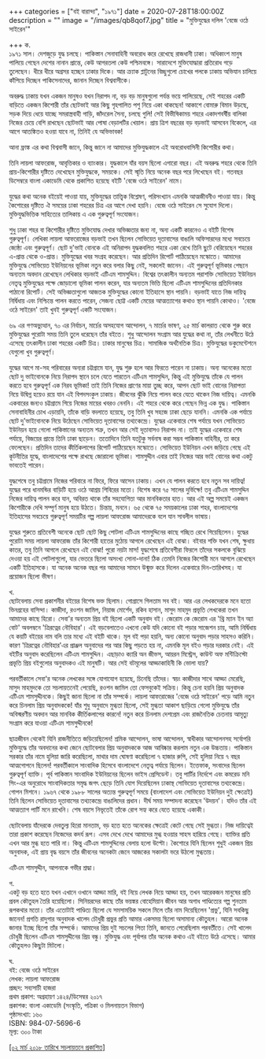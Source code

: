 +++
categories = ["বই বারান্দা", "১৯৭১"]
date = 2020-07-28T18:00:00Z
description = ""
image = "/images/qb8qof7.jpg"
title = "মুক্তিযুদ্ধের দলিল 'বেজে ওঠে সাইরেন'"

+++
ক.  
১৯৭১ সাল। দেশজুড়ে যুদ্ধ চলছে। পাকিস্তান সেনাবাহিনী অবরোধ করে রেখেছে রাজধানী ঢাকা। অধিকাংশ মানুষ পালিয়ে গেছেন দেশের নানান প্রান্তে, কেউ আগরতলা কেউ পশ্চিমবঙ্গে। সারাদেশে মুক্তিযোদ্ধারা প্রতিরোধ গড়ে তুলেছেন। ধীরে ধীরে অগ্রসর হচ্ছেন ঢাকার দিকে। আর ক্র্যাক প্লাটুনের বিচ্ছুগুলো চোখের পলকে ঢাকায় অভিযান চালিয়ে কাঁপিয়ে দিচ্ছেন পাকিসেনাদের, জানান দিচ্ছেন বিশ্ববাসীকে।

অবরুদ্ধ ঢাকায় যখন একজন মানুষও যখন নিরাপদ না, বড় বড় মানুষগুলো পর্যন্ত ভয়ে পালিয়েছে, সেই শহরের একটি বাড়িতে একজন কিশোরী তাঁর ছোটভাই আর কিছু গৃহপালিত পশু নিয়ে একা থাকছেন! আকাশে বোমারু বিমান উড়ছে, সড়ক দিয়ে ধেয়ে যাচ্ছে সমরাস্ত্রবাহী গাড়ি, জাঁদরেল সৈন্য, চলছে গুলি! সেই বিভীষিকাময় শহরে একাদশবর্ষীয় বালিকা নিজের চেয়ে বেশি রাখছেন ছোটভাই আর পোষা বেড়ালটির খেয়াল। প্রায় ত্রিশ বছরের বড় বড়ভাই আসবেন বিকেলে, এর আগে আতঙ্কিতও হওয়া যাবে না, তিনিই যে অভিভাবক!

আনা ফ্রাঙ্ক এর কথা বিশ্ববাসী জানে, কিন্তু জানে না আমাদের মুক্তিযুদ্ধকালে এই অবরোধবাসিনী কিশোরীর কথা।

তিনি লায়লা আফরোজ, আবৃত্তিকার ও ব্যাংকার। যুদ্ধকালে যাঁর বয়স ছিলো এগারো বছর। এই অবরুদ্ধ শহরে থেকে তিনি প্রায়-কিশোরীর দৃষ্টিতে দেখেছেন মুক্তিযুদ্ধকে, সময়কে। সেই স্মৃতি নিয়ে অনেক বছর পরে লিখেছেন বই। গতবছর ডিসেম্বরে বাংলা একাডেমি থেকে প্রকাশিত হয়েছে বইটি 'বেজে ওঠে সাইরেন' নামে।

যুদ্ধের কথা অনেক বইয়েই পাওয়া যায়, মুক্তিযুদ্ধের তাত্ত্বিক বিশ্লেষণ, পরিসংখ্যান এমনকি আত্মজীবনীও পাওয়া যায়। কিন্তু কৈশোরের দৃষ্টিতে ঐ সময়ের ঢাকা শহরের চিত্র এর আগে দেখা হয়নি। বেজে ওঠে সাইরেন সে সুযোগ দিলো। মুক্তিযুদ্ধভিত্তিক সাহিত্যের তালিকায় এ এক গুরুত্বপূর্ণ সংযোজন।

শুধু ঢাকা শহর বা কিশোরীর দৃষ্টিতে মুক্তিযোদ্ধ দেখার অভিজ্ঞতার জন্য না, অন্য একটি কারনেও এ বইটি বিশেষ গুরুত্বপূর্ণ। লেখিকা লায়লা আফরোজের বড়ভাই তখন ছিলেন সোভিয়েত দূতাবাসের বাঙালি অফিসারদের মধ্যে সবচেয়ে জ্যেষ্ঠ্য এবং গুরুত্বপূর্ণ। ছোট দু'ভাই বোনকে এই অনিরাপদ যুদ্ধকবলিত শহরে একা রেখে তিনি ছুটে বেরিয়েছেন শহরের এ-প্রান্ত থেকে ও-প্রান্ত। মুক্তিযুদ্ধের খবর সংগ্রহ করেছেন। আর প্রতিদিন রিপোর্ট পাঠিয়েছেন মস্কোতে। আমাদের মুক্তিযুদ্ধে সোভিয়েত ইউনিয়নের ভূমিকা নতুন করে বলার কিছু নেই, সকলেই জানেন। এই গুরুত্বপূর্ণ ভূমিকার পেছনে অন্যতম অবদান রেখেছেন লেখিকার বড়ভাই এটিএম শামসুদ্দিন। বিশ্বের তৎকালীন অন্যতম পরাশক্তি সোভিয়েত ইউনিয়ন নেতৃত্ব মুক্তিযুদ্ধের পক্ষে জোড়ালো ভূমিকা পালন করেন, যার অন্যতম ভিত্তি ছিলো এটিএম শামসুদ্দিনের প্রতিদিনকার পাঠানো রিপোর্ট। সেই অভিজ্ঞতাগুলো আজতক মুক্তিযুদ্ধের কোনো ইতিহাসে স্থান পায়নি। বড়ভাই যাতে নিজ দায়িত্ব নির্দ্বিধায় এবং নিশ্চিন্তে পালন করতে পারেন, সেজন্য ছোট্ট একটি মেয়ের আত্মত্যাগের কথাও স্থান পায়নি কোথাও। 'বেজে ওঠে সাইরেন' তাই খুবই গুরুত্বপূর্ণ একটি সংযোজন।

৬৯ এর গণঅভ্যুত্থান, ৭০ এর নির্বাচন, মার্চের অসহযোগ আন্দোলন, ৭ মার্চের ভাষণ, ২৫ মার্চ কালরাত থেকে শুরু করে মুক্তিযুদ্ধের পুরোটা সময় তিনি তুলে ধরেছেন তাঁর বইতে। শুধু আন্দোলন সংগ্রাম আর যুদ্ধের কথা না, তাঁর লেখনীতে উঠে এসেছে তৎকালীন ঢাকা শহরের একটি চিত্র। ঢাকার মানুষের চিত্র। সামাজিক অর্থনৈতিক চিত্র। মুক্তিযুদ্ধের ডকুমেন্টেশনে যেগুলো খুব গুরুত্বপূর্ণ।

যুদ্ধের আগে মা-সহ পরিবারের অন্যরা চট্টগ্রামে যান, যুদ্ধ শুরু হলে আর ফিরতে পারেন না ঢাকায়। অন্য অনেকের মতো ছোট দু ভাইবোনকে নিয়ে নিরাপদ স্থানে চলে যেতে পারতেন এটিএম শামসুদ্দিন, কিন্তু এই মুক্তিযুদ্ধে তাঁকে যে পালন করতে হবে গুরুত্বপূর্ণ এক নিরব ভূমিকা! তাই তিনি নিজের প্রাণের মায়া তুচ্ছ করে, আপন ছোট ভাই বোনের নিরাপত্তা নিয়ে উদ্বিগ্ন হয়েও রয়ে যান এই বিপদসংকুল ঢাকায়। জীবনের ঝুঁকি নিয়ে পালন করে যেতে থাকেন নিজ দায়িত্ব। এমনকি একবারের জন্যও চট্টগ্রামে গিয়ে নিজের মায়ের খবরও নেননি। এই শহরে থেকে করে গেছেন ভিন্ন এক যুদ্ধ। পাকিস্তান সেনাবাহিনীর চোখ এড়ায়নি, তাঁকে বাড়ি বদলাতে হয়েছে, তবু তিনি খুব সহজে ঢাকা ছেড়ে যাননি। এমনকি এক পর্যায়ে ছোট দু'ভাইবোনকে নিয়ে উঠেছেন সোভিয়েত দূতাবাসের তথ্যকেন্দ্রে। যুদ্ধের একেবারে শেষ পর্যায়ে যখন সোভিয়েত ইউনিয়ন হয়ে গেলো পাকিস্তানের অন্যতম শত্রু, তখন আর সেই দূতাবাসও নিরাপদ না। তাই যুদ্ধের একেবারে শেষ পর্যায়ে, বিজয়ের প্রান্তে তিনি ঢাকা ছাড়েন। ততোদিনে তিনি যতটুকু সর্বনাষ করা সম্ভব পাকিস্তান বাহিনীর, তা করে ফেলেছেন। প্রতিদিন তাদের কীর্তিকলাপের রিপোর্ট পাঠিয়েছেন মস্কোতে। সোভিয়েত ইউনিয়ন এখন জড়িয়ে গেছে এই কূটনীতির যুদ্ধে, বাংলাদেশের পক্ষে রাখছে জোরালো ভূমিকা। শামসুদ্দীন এবার তাই নিজের আর ভাই বোনের কথা একটু ভাবতেই পারেন।

যুদ্ধশেষে তবু চট্টগ্রামে নিজের পরিবারে না ফিরে, ফিরে আসেন ঢাকায়। এখন যে পালন করতে হবে নতুন সব দায়িত্ব! যুদ্ধের পরে ধানমন্ডির বাড়িটি হয়ে ওঠে আশ্রয় শিবিরের মতো। বিশেষ করে ৭৫ সালের দুর্ভিক্ষে! তবু এটিএম শামসুদ্দিন নিজের দায়িত্ব পালন করে যান, অবিরত থাকে তাঁর সহযোগিতা আর মানবিকতার হাত। আর এই অল্প সময়েই একজন কিশোরীকে দেখি সম্পূর্ণ মানুষ হয়ে উঠতে। চিন্তায়, মননে। ৬৫ থেকে ৭৫ সময়কালের ঢাকা শহর, বাংলাদেশের ইতিহাসের সবচেয়ে গুরুত্বপূর্ণ সময়টির গল্প লায়লা আফরোজ আমাদেরকে বলে যান সাবলীল ভাষায়।

যুদ্ধের শুরুতে প্রতিবেশী অনেকে ছোট ছোট কিছু পোটলা এটিএম শামসুদ্দিনের কাছে গচ্ছিত রেখে গিয়েছিলেন। যুদ্ধের পুরোটা সময় লায়লা আফরোজ তাঁর কিশোরী হাতের মুঠোয় আগলে রেখেছেন এই বোঝা। বইবার শক্তি যখন শেষ, ক্ষুধায় কাতর, তবু তিনি আগলে রেখেছেন এই বোঝা! পুরো নয়টা মাস! যুদ্ধশেষে প্রতিবেশীরা ফিরলে তাঁদের সকলকে বুঝিয়ে দেওয়া হয় এই পোটলাগুলো, যার ভেতরে ছিলো অসংখ্য সোনা-দানা! ঠিক তেমনি নিজের কিশোরী মনে আগলে রেখেছেন একটি ইতিহাসকে। যা অনেক অনেক বছর পর আমাদের সামনে উন্মুক্ত করে দিলেন একেবারে দিন-তারিখসহ। যা প্রয়োজন ছিলো ভীষণ।

খ.  
ছোটবেলায় সেবা প্রকাশনীর বইয়ের বিশেষ ভক্ত ছিলাম। গোগ্রাসে গিলতাম সব বই। আর এর লেখকদেরকে মনে হতো ভিনগ্রহের বাসিন্দা। কাজীদা, রওশন জামিল, নিয়াজ মোর্শেদ, রকিব হাসান, মাসুদ মাহমুদ প্রভৃতি লেখকেরা তখন আমাদের কাছে হিরো। সেবা'র অন্যতম প্রিয় বই ছিলো একটি অনুবাদ বই। জেরোম কে জেরোম এর 'থ্রি ম্যান ইন অ্যা বোট' অবলম্বনে 'ত্রিরত্নের নৌবিহার'। এই বড়বেলাতেও এখনো কেউ যদি কোনো বই পড়ার সাজেশন চায়, আমি নির্দ্বিধায় যে কয়টি বইয়ের নাম বলি তার মধ্যে এই বইটি থাকে। মূল বই পড়া হয়নি, অন্য কোনো অনুবাদ পড়ার সাহসও করিনি। কারণ 'ত্রিরত্নের নৌবিহার'এর প্রাঞ্জল অনুবাদের পর আর কিছু পড়তে হয় না, এমনকি মূল বইও পড়ার দরকার নেই। এই বইটির অনুবাদ করেছিলেন এটিএম শামসুদ্দিন। এছাড়াও ক্যারি অন জীভস, আয়রন মিস্ট্রেস, কাউন্ট অফ মন্টিক্রিস্টো প্রভৃতি প্রিয় বইগুলোর অনুবাদকও এই মানুষটি। আর সেই বটমূলের আড্ডাকাহিনী কি ভোলা যায়?

পরবর্তীকালে সেবা'র অনেক লেখকের সঙ্গে যোগাযোগ হয়েছে, চিনেছি তাঁদের। স্বয়ং কাজীদার সাথে আড্ডা মেরেছি, মাসুদ মাহমুদকে তো সচলায়তনেই পেয়েছি, রওশন জামিল তো ফেসবুকেই সক্রিয়। কিন্তু চেনা হয়নি প্রিয় অনুবাদক এটিএম শামসুদ্দীনকে। কিছুই জানা ছিলো না তাঁর সম্পর্কে। লায়লা আফরোজের 'বেজে ওঠে সাইরেন' পড়ে আমি নতুন করে চিনলাম প্রিয় অনুবাদককে! যাঁর শুধু অনুবাদে মুগ্ধতা ছিলো, সেই মুগ্ধতা আকাশ ছাড়িয়ে গেলো মুক্তিযুদ্ধে তাঁর অবিস্মরণীয় অবদান আর মানবিক কীর্তিকলাপের কারনে! নতুন করে চিনলাম দেশপ্রেম এবং রাজনৈতিক চেতনায় আমৃত্যু সংগ্রাম করে যাওয়া এটিএম শামসুদ্দীনকে!

ছাত্রজীবন থেকেই যিনি রাজনীতিতে জড়িয়েছিলেন! শ্রমিক আন্দোলন, ভাষা আন্দোলন, স্বাধীকার আন্দোলনসহ সর্বোপরি মুক্তিযুদ্ধে তাঁর অবদানের কথা জেনে ছোটবেলার প্রিয় অনুবাদককে আজ আবিষ্কার করলাম নতুন এক উচ্চতায়। পাকিস্তান সরকার তাঁর নামে হুলিয়া জারি করেছিলো, মাথার দাম ঘোষণা করেছিলো ৭ হাজার রুপি, সেই হুলিয়া নিয়ে ৭ বছর আত্মগোপনে ছিলেন! পরবর্তীকালে সাংবাদিক হিসেবে বাংলাদেশে নেতৃত্ব পর্যায়ে ছিলেন। ইত্তেফাক, সংবাদের ছিলেন গুরুত্বপূর্ণ ব্যাক্তি। পূর্ব পাকিস্তান সাংবাদিক ইউনিয়নের ছিলেন ভাইস প্রেসিডেন্ট। তবু পার্টির নির্দেশে এবং কমরেড মনি সিং-এর অনুরোধে সাংবাদিকতার সমৃদ্ধ জগৎ ছেড়ে তিনি যোগ দিয়েছিলেন ঢাকাস্থ সোভিয়েত দূতাবাসের তথ্যকেন্দ্রে। গোপন মিশনে। ১৯৬৭ থেকে ১৯৮৮ সালের অত্যন্ত গুরুত্বপূর্ণ সময়ে (বাংলাদেশ এবং সোভিয়েত ইউনিয়ন দুই ক্ষেত্রেই) তিনি ছিলেন সোভিয়েত দূতাবাসের তথ্যকেন্দ্রে বাঙালিদের প্রধান। দীর্ঘ সময় সম্পাদনা করেছেন 'উদয়ন'। যদিও তাঁর এই আত্মত্যাগ পার্টি মনে রাখেনি। শেষ বয়সে নিভৃতেই তাঁকে রোগ সহ্য করে যেতে হয়েছে একাকী।

ছোটবেলায় যাঁদেরকে দেবতুল্য হিরো মানতাম, বড় হতে হতে অনেকের ক্ষেত্রেই কেটে গেছে সেই মুগ্ধতা। নিজ দায়িত্বেই তারা প্রকাশ করেছেন নিজেদের কদর্য রূপ। এসব দেখে দেখে আমাদের মুগ্ধ হওয়ার সাহস হারিয়ে গেছে। ব্যাক্তির প্রতি এখন আর মুগ্ধ হতে পারি না। কিন্তু এটিএম শামসুদ্দিনের বেলায় হলো উল্টো। কৈশোরে যিনি ছিলেন শুধুই একজন প্রিয় অনুবাদক, এই প্রায় বৃদ্ধ বয়সে তাঁর জীবনের অনেকটা জেনে আজকের সকালটা ভরে উঠলো মুগ্ধতায়।

এটিএম শামসুদ্দীন, আপনাকে গভীর শ্রদ্ধা।

গ.  
একটু বড় হতে হতে যখন এখানে ওখানে আড্ডা মারি, বই নিয়ে লেখক নিয়ে আড্ডা হয়, তখন আরেকজন মানুষের প্রতি প্রবল কৌতুহল তৈরি হয়েছিলো। সিনিয়রদের কাছে তাঁর ভয়ঙ্কর বোহেমিয়ান জীবন আর অগাধ পাণ্ডিত্যের গল্প শুনতাম রূপকথার মতো। তাঁর এতোটাই পাণ্ডিত্য ছিলো যে সমসাময়িক সকলে মিলে তাঁর নাম দিয়েছিলেন 'প্রভু', যিনি সবকিছু জানেন! প্রগতি রাদুগার অনুবাদক খালেদ চৌধুরী প্রভুর প্রতি আমার একসময় ছিলো অসামান্য কৌতুহল। আরো অনেক জানার ইচ্ছে ছিলো তাঁর সম্পর্কে। আমাদের প্রিয় দুই সচলের পিতা তিনি, জানতে পেরেছিলাম পরবর্তীতে। সেই খালেদ চৌধুরী ছিলেন এটিএম শামসুদ্দীনের প্রিয় বন্ধু। মুক্তিযুদ্ধ এবং পূর্বাপর তাঁর অনেক কথাও এই বইতে উঠে এসেছে। আমার কৌতুহলও কিছুটা মিটলো।

ঘ.  
বই: বেজে ওঠে সাইরেন  
লেখক: লায়লা আফরোজ  
প্রচ্ছদ: সব্যসাচী হাজরা  
প্রথম প্রকাশ: অগ্রহায়ণ ১৪২৪/ডিসেম্বর ২০১৭  
প্রকাশক: বাংলা একাডেমি (সংস্কৃতি, পত্রিকা ও মিলনায়তন বিভাগ)  
পৃষ্ঠাসংখ্যা: ১৬০  
ISBN: 984-07-5696-6  
মূল্য: ৩০০ টাকা

[\[০২ মার্চ ২০১৮ তারিখে সচলায়তনে প্রকাশিত\]](http://www.sachalayatan.com/nazrul_islam/56988)